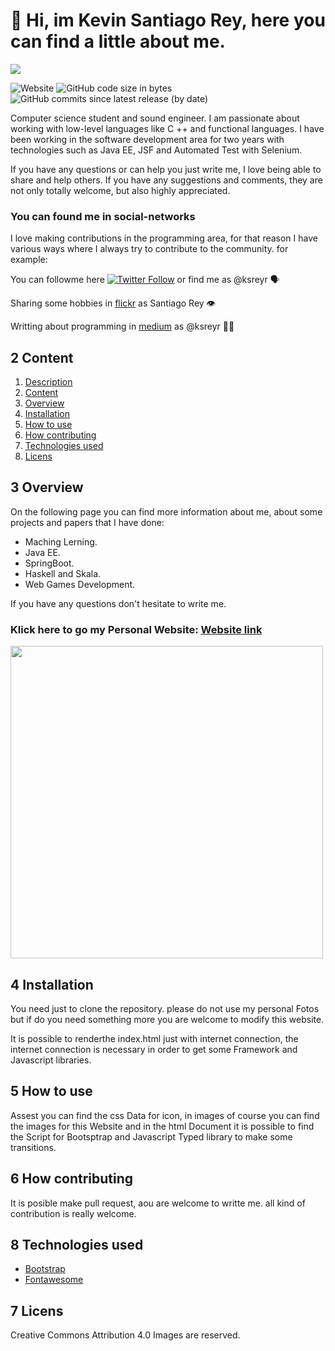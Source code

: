 # <div id= "Description"></div> 👋 Hi, im Kevin Santiago Rey, here you can find a little about me.
![](https://i.imgur.com/vDZtlsc.gif)


![Website](https://img.shields.io/website?up_message=Personal%20Website&url=https%3A%2F%2Fsantirey.github.io%2FSantiRey%2F) ![GitHub code size in bytes](https://img.shields.io/github/languages/code-size/SantiRey/SantiRey) ![GitHub commits since latest release (by date)](https://img.shields.io/github/commits-since/SantiRey/SantiRey/v2.0/gh-pages)

Computer science student and sound engineer. I am passionate about working with low-level languages like C ++ and functional languages. I have been working in the software development area for two years with technologies such as Java EE, JSF and Automated Test with Selenium.

If you have any questions or can help you just write me, I love being able to share and help others. If you have any suggestions and comments, they are not only totally welcome, but also highly appreciated.

### You can found me in social-networks
I love making contributions in the programming area, for that reason I have various ways where I always try to contribute to the community. for example:

You can followme here [![Twitter Follow](https://img.shields.io/twitter/follow/ksreyr.svg?style=social&label=Follow)](https://twitter.com/ksreyr) or find me as @ksreyr 🗣

Sharing some hobbies in [flickr](https://www.flickr.com/people/santirey/) as Santiago Rey 👁

Writting about programming in [medium](https://medium.com/@ksreyr/) as @ksreyr 🧑‍💻


## <div id= "Content"></div> 2 Content
1. [Description](#Description)
2. [Content](#Content)
3. [Overview](#Example)
4. [Installation](#installation)
6. [How to use](#howu)
7. [How contributing](#howc)
8. [Technologies used](#Technologies_used)
9. [Licens](#licens)

## <div id= "Example"></div> 3 Overview

On the following page you can find more information about me, about some projects and papers that I have done:
* Maching Lerning.
* Java EE.
* SpringBoot.
* Haskell and Skala.
* Web Games Development.

If you have any questions don't hesitate to write me.
### Klick here to go my Personal Website: [Website link]( https://santirey.github.io/SantiRey/)


<img src="https://i.imgur.com/ozwj5So.gif" width="500px" loop>

## <div id= "installation"></div> 4 Installation
You need just to clone the repository. please do not use my personal Fotos but if do you need something more you are welcome to modify this website. 

It is possible to renderthe index.html just with internet connection, the internet connection is necessary in order to get some Framework and Javascript libraries.
## <div id= "howu"></div> 5 How to use
Assest you can find the css Data for icon, in images of course you can find the images for this Website and in the html Document it is possible to find the Script for Bootsptrap and Javascript Typed library to make some transitions.
## <div id= "howc"></div> 6 How contributing
It is posible make pull request, aou are welcome to writte me. all kind of contribution is really welcome.

## <div id= "howu"></div> 8 Technologies used
* [Bootstrap](https://getbootstrap.com)
* [Fontawesome](https://fontawesome.com)

## <div id= "licens"></div> 7 Licens
Creative Commons Attribution 4.0
Images are reserved.